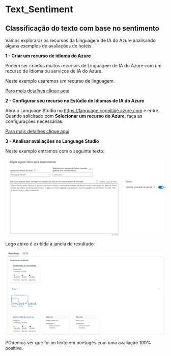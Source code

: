 # Text_Sentiment
## Classificação do texto com base no sentimento

Vamos explorarar os recursos da Linguagem de IA do Azure analisando alguns exemplos de avaliações de hotéis.



__1 - Criar um recurso de idioma do Azure__

Podem ser criados muitos recursos de Linguagem de IA do Azure com um recurso de Idioma ou serviços de IA do Azure.

Neste exemplo usaremos um recurso de linguagem.

[Para mais detalhes clique aqui](https://microsoftlearning.github.io/mslearn-ai-fundamentals/Instructions/Labs/06-text-analysis.html#create-a-language-resource)

__2 - Configurar seu recurso no Estúdio de Idiomas de IA do Azure__

Abra o Language Studio no https://language.cognitive.azure.com e entre. Quando solicitado com **Selecionar um recurso do Azure**, faça as configurações necessárias.

[Para mais detalhes clique aqui](https://microsoftlearning.github.io/mslearn-ai-fundamentals/Instructions/Labs/06-text-analysis.html#configure-your-resource-in-azure-ai-language-studio)


__3 - Analisar avaliações no Language Studio__

Neste exemplo entramos com o seguinte texto:

![imagem original](/inputs/texto-original.png)

Logo abixo é exibida a janela de resultado:

![imagem original](/inputs/resultado.png)

POdemos ver que foi im texto em poetugês com uma avaliação 100% positiva.